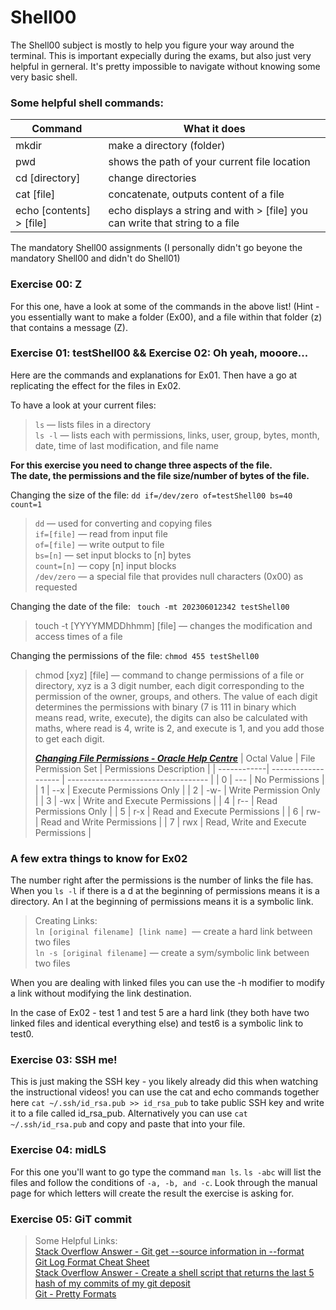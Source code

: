 # Shell00
The Shell00 subject is mostly to help you figure your way around the terminal. This is important expecially during the exams, but also just very helpful in gerneral. It's pretty impossible to navigate without knowing some very basic shell.

### Some helpful shell commands:
|     Command              | What it does                                                                 |
| -------------------------| ---------------------------------------------------------------------------- |
| mkdir                    | make a directory (folder)                                                    |
| pwd                      | shows the path of your current file location                                 |
| cd [directory]           | change directories                                                           |
| cat [file]               | concatenate, outputs content of a file                                       |
| echo [contents] > [file] | echo displays a string and with > [file] you can write that string to a file |

The mandatory Shell00 assignments (I personally didn't go beyone the mandatory Shell00 and didn't do Shell01)

### Exercise 00: Z<br />
For this one, have a look at some of the commands in the above list! (Hint - you essentially want to make a folder (Ex00), and a file within that folder (z) that contains a message (Z).

### Exercise 01: testShell00 && Exercise 02: Oh yeah, mooore...<br />
Here are the commands and explanations for Ex01. Then have a go at replicating the effect for the files in Ex02.

To have a look at your current files:
> ```ls``` —  lists files in a directory<br />
```ls -l```  — lists each with permissions, links, user, group, bytes, month, date, time of last modification, and file name<br />

**For this exercise you need to change three aspects of the file.<br />
The date, the permissions and the file size/number of bytes of the file.**

Changing the size of the file: ```dd if=/dev/zero of=testShell00 bs=40 count=1```
> ```dd```  —  used for converting and copying files<br />
>     ```if=[file]``` — read from input file<br />
>         ```of=[file]``` — write output to file<br />
>            ```bs=[n]``` — set input blocks to [n] bytes<br />
>            ```count=[n]``` — copy [n] input blocks<br />
> ```/dev/zero``` — a special file that provides null characters (0x00) as requested<br />

Changing the date of the file: ``` touch -mt 202306012342 testShell00```
> touch -t [YYYYMMDDhhmm] [file] — changes the modification and access times of a file

Changing the permissions of the file: ```chmod 455 testShell00```
> chmod [xyz] [file] — command to change permissions of a file or directory, xyz is a 3 digit number, each digit corresponding to the permission of the owner, groups, and others. The value of each digit determines the permissions with binary (7 is 111 in binary which means read, write, execute), the digits can also be calculated with maths, where read is 4, write is 2, and execute is 1, and you add those to get each digit.
> 
> [***Changing File Permissions - Oracle Help Centre***](https://docs.oracle.com/cd/E19504-01/802-5750/6i9g464pv/index.html)
> | Octal Value | File Permission Set | Permissions Description             |
> | ------------| ------------------- | ----------------------------------- |
> |      0      |         ---         | No Permissions                      |
> |      1      |         --x         | Execute Permissions Only            |
> |      2      |         -w-         | Write Permission Only               |
> |      3      |         -wx         | Write and Execute Permissions       |
> |      4      |         r--         | Read Permissions Only               |
> |      5      |         r-x         | Read and Execute Permissions        |
> |      6      |         rw-         | Read and Write Permissions          |
> |      7      |         rwx         | Read, Write and Execute Permissions |

### A few extra things to know for Ex02

The number right after the permissions is the number of links the file has.<br />
When you ```ls -l``` if there is a d at the beginning of permissions means it is a directory. An l at the beginning of permissions means it is a symbolic link.<br />

> Creating Links:<br />
> ```ln [original filename] [link name] ```— create a hard link between two files<br />
> ```ln -s [original filename]``` — create a sym/symbolic link between two files<br />

When you are dealing with linked files you can use the -h modifier to modify a link without modifying the link destination.<br />

In the case of Ex02 - test 1 and test 5 are a hard link (they both have two linked files and identical everything else) and test6 is a symbolic link to test0.<br />

### Exercise 03: SSH me!<br />
This is just making the SSH key - you likely already did this when watching the instructional videos!
you can use the cat and echo commands together here ```cat ~/.ssh/id_rsa.pub >> id_rsa_pub``` to take public SSH key and write it to a file called id_rsa_pub.
Alternatively you can use ```cat ~/.ssh/id_rsa.pub``` and copy and paste that into your file.


### Exercise 04: midLS<br />
For this one you'll want to go type the command ```man ls```.
```ls -abc``` will list the files and follow the conditions of ```-a, -b, and -c```.
Look through the manual page for which letters will create the result the exercise is asking for.


### Exercise 05: GiT commit<br />
> Some Helpful Links:<br />
> [Stack Overflow Answer - Git get --source information in --format](https://stackoverflow.com/questions/12712775/git-get-source-information-in-format)<br />
> [Git Log Format Cheat Sheet](https://dev.to/hoanganhlam/git-log-format-string-cheat-sheet-328d)<br />
> [Stack Overflow Answer - Create a shell script that returns the last 5 hash of my commits of my git deposit](https://stackoverflow.com/questions/56840491/create-a-shell-script-that-returns-the-last-5-hash-of-my-commits-of-my-git-depos)<br />
> [Git - Pretty Formats](https://git-scm.com/docs/pretty-formats/2.24.0)<br />
